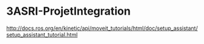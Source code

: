 # 3ASRI-ProjetIntegration
http://docs.ros.org/en/kinetic/api/moveit_tutorials/html/doc/setup_assistant/setup_assistant_tutorial.html
